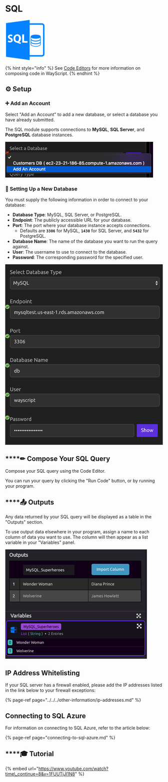 # SQL

![Run queries against a SQL database.](../../../.gitbook/assets/sql.png)

{% hint style="info" %}
See [Code Editors](../../../getting_started/code-editors.md) for more information on composing code in WayScript.
{% endhint %}

## ⚙ Setup

### ➕ Add an Account

Select "Add an Account" to add a new database, or select a database you have already submitted.

The SQL module supports connections to **MySQL**, **SQL Server**, and **PostgreSQL** database instances.

![Select a Database or Add An Account](../../../.gitbook/assets/add_account.png)

### 🌟 Setting Up a New Database

You must supply the following information in order to connect to your database:

* **Database Type**: MySQL, SQL Server, or PostgreSQL.
* **Endpoint**: The publicly accessible URL for your database.
* **Port**: The port where your database instance accepts connections.
  * Defaults are **`3306`** for MySQL, **`1430`** for SQL Server, and **`5432`** for PostgreSQL.
* **Database Name**: The name of the database you want to run the query against.
* **User**: The username to use to connect to the database.
* **Password**: The corresponding password for the specified user.

![](../../../.gitbook/assets/settings.png)

## \*\*\*\*✏ **Compose Your SQL Query**

Compose your SQL query using the Code Editor.

You can run your query by clicking the "Run Code" button, or by running your program.

## \*\*\*\*📤 **Outputs**

Any data returned by your SQL query will be displayed as a table in the "Outputs" section.

To use output data elsewhere in your program, assign a name to each column of data you want to use. The column will then appear as a list variable in your "Variables" panel.

![](../../../.gitbook/assets/screen-shot-2020-01-23-at-6.32.07-pm.png)

## IP Address Whitelisting

If your SQL server has a firewall enabled, please add the IP addresses listed in the link below to your firewall exceptions:

{% page-ref page="../../../other-information/ip-addresses.md" %}

## Connecting to SQL Azure

For information on connecting to SQL Azure, refer to the article below:

{% page-ref page="connecting-to-sql-azure.md" %}

## \*\*\*\*🎓 **Tutorial**

{% embed url="https://www.youtube.com/watch?time\_continue=8&v=1FUUTjJl1N8" %}


